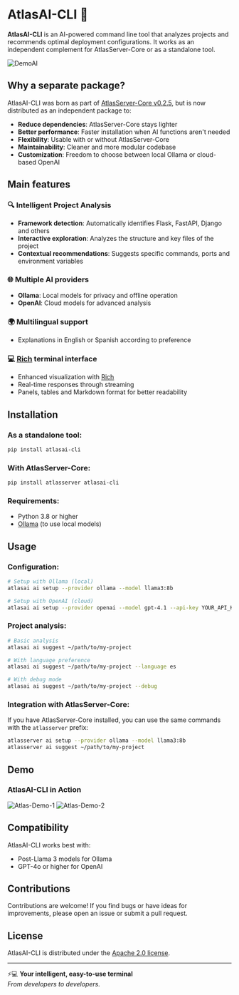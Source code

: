 # AtlasAI-CLI 🤖

**AtlasAI-CLI** is an AI-powered command line tool that analyzes projects and recommends optimal deployment configurations. It works as an independent complement for AtlasServer-Core or as a standalone tool.

![DemoAI](https://res.cloudinary.com/dmtomxyvm/image/upload/v1747508948/qndkowec6jpmuifmk6ys.gif)

## Why a separate package?

AtlasAI-CLI was born as part of [AtlasServer-Core v0.2.5](https://github.com/AtlasServer-Core/AtlasServer-Core/releases/tag/v0.2.5), but is now distributed as an independent package to:

- **Reduce dependencies**: AtlasServer-Core stays lighter
- **Better performance**: Faster installation when AI functions aren't needed
- **Flexibility**: Usable with or without AtlasServer-Core
- **Maintainability**: Cleaner and more modular codebase
- **Customization**: Freedom to choose between local Ollama or cloud-based OpenAI

## Main features

### 🔍 Intelligent Project Analysis
- **Framework detection**: Automatically identifies Flask, FastAPI, Django and others
- **Interactive exploration**: Analyzes the structure and key files of the project
- **Contextual recommendations**: Suggests specific commands, ports and environment variables

### 🌐 Multiple AI providers
- **Ollama**: Local models for privacy and offline operation
- **OpenAI**: Cloud models for advanced analysis

### 🌍 Multilingual support
- Explanations in English or Spanish according to preference

### 💻 [Rich](https://github.com/Textualize/rich) terminal interface
- Enhanced visualization with [Rich](https://github.com/Textualize/rich)
- Real-time responses through streaming
- Panels, tables and Markdown format for better readability

## Installation

### As a standalone tool:
```bash
pip install atlasai-cli
```

### With AtlasServer-Core:
```bash
pip install atlasserver atlasai-cli
```

### Requirements:
- Python 3.8 or higher
- [Ollama](https://github.com/ollama/ollama) (to use local models)

## Usage

### Configuration:

```bash
# Setup with Ollama (local)
atlasai ai setup --provider ollama --model llama3:8b

# Setup with OpenAI (cloud)
atlasai ai setup --provider openai --model gpt-4.1 --api-key YOUR_API_KEY
```

### Project analysis:

```bash
# Basic analysis
atlasai ai suggest ~/path/to/my-project

# With language preference
atlasai ai suggest ~/path/to/my-project --language es

# With debug mode
atlasai ai suggest ~/path/to/my-project --debug
```

### Integration with AtlasServer-Core:

If you have AtlasServer-Core installed, you can use the same commands with the `atlasserver` prefix:

```bash
atlasserver ai setup --provider ollama --model llama3:8b
atlasserver ai suggest ~/path/to/my-project
```

## Demo

### AtlasAI-CLI in Action

![Atlas-Demo-1](https://res.cloudinary.com/dmtomxyvm/image/upload/v1747456012/xcd2bjkgogrovkn3l8xe.png)
![Atlas-Demo-2](https://res.cloudinary.com/dmtomxyvm/image/upload/v1747456012/moq7lcburhifa4as0zsj.png)

## Compatibility

AtlasAI-CLI works best with:
- Post-Llama 3 models for Ollama
- GPT-4o or higher for OpenAI

## Contributions

Contributions are welcome! If you find bugs or have ideas for improvements, please open an issue or submit a pull request.

## License

AtlasAI-CLI is distributed under the [Apache 2.0 license](https://claude.ai/chat/LICENSE).

---

⚡💻 **Your intelligent, easy-to-use terminal**  
*From developers to developers.*